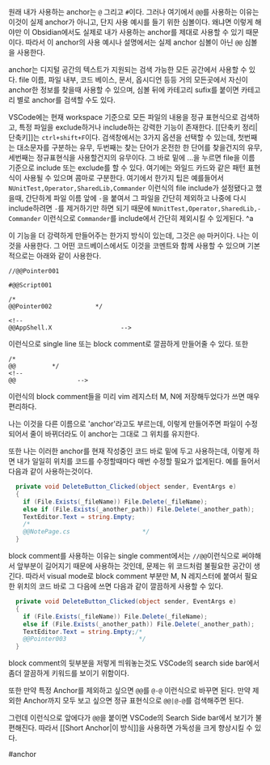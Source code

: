 원래 내가 사용하는 anchor는 `@` 그리고 `#`이다. 그러나 여기에서 `@@`를 사용하는 이유는 이것이 실제 anchor가 아니고, 단지 사용 예시를 들기 위한 심볼이다. 왜냐면 이렇게 해야만 이 Obsidian에서도 실제로 내가 사용하는 anchor를 제대로 사용할 수 있기 때문이다. 따라서 이 anchor의 사용 예시나 설명에서는 실제 anchor 심볼이 아닌 `@@` 심볼을 사용한다. 

anchor는 디지털 공간의 텍스트가 지원되는 검색 가능한 모든 공간에서 사용할 수 있다. file 이름, 파일 내부, 코드 베이스, 문서, 옵시디언 등등 거의 모든곳에서 자신이 anchor한 정보를 찾을때 사용할 수 있으며, 심볼 뒤에 카테고리 sufix를 붙이면 카테고리 별로 anchor를 검색할 수도 있다.

VSCode에는 현재 workspace 기준으로 모든 파일의 내용을 정규 표현식으로 검색하고, 특정 파일을 exclude하거나 include하는 강력한 기능이 존재한다. 
[[단축키 정리|단축키]]는 `ctrl+shift+F`이다. 검색창에서는 3가지 옵션을 선택할 수 있는데, 첫번째는 대소문자를 구분하는 유무, 두번째는 찾는 단어가 온전한 한 단어를 찾을건지의 유무, 세번째는 정규표현식을 사용할건지의 유무이다. 그 바로 밑에 ...을 누르면 file을 이름 기준으로 include 또는 exclude를 할 수 있다. 여기에는 와일드 카드와 같은 패턴 표현식이 사용될 수 있으며 콤마로 구분한다. 여기에서 한가지 팁은 예를들어서 `NUnitTest,Operator,SharedLib,Commander` 이런식의 file include가 설정됐다고 했을때, 간단하게 파일 이름 앞에 `-`을 붙여서 그 파일을 간단히 제외하고 나중에 다시 include하려면 `-`를 제거하기만 하면 되기 때문에 `NUnitTest,Operator,SharedLib,-Commander` 이런식으로 `Commander`를 include에서 간단히 제외시킬 수 있게된다. ^a

이 기능을 더 강력하게 만들어주는 한가지 방식이 있는데, 그것은 `@@` 마커이다. 나는 이것을 사용한다. 그 어떤 코드베이스에서도 이것을 코멘트와 함께 사용할 수 있으며 기본적으로는 아래와 같이 사용한다.
```
//@@Pointer001

#@@Script001

/*
@@Pointer002 			*/

<!--
@@AppShell.X                   -->
```
이런식으로 single line 또는 block comment로 깔끔하게 만들어줄 수 있다. 또한
```
/*
@@ 			*/
<!--
@@                 -->
```
이런식의 block comment들을 미리 vim 레지스터 M, N에 저장해두었다가 쓰면 매우 편리하다.

나는 이것을 다른 이름으로 'anchor'라고도 부르는데, 이렇게 만들어주면 파일이 수정되어서 줄이 바뀌더라도 이 anchor는 그대로 그 위치를 유지한다.

또한 나는 이러한 anchor를 현재 작성중인 코드 바로 밑에 두고 사용하는데, 이렇게 하면 내가 일일히 위치를 코드를 수정할때마다 매번 수정할 필요가 없게된다.
예를 들어서 다음과 같이 사용하는것이다.
```csharp
  private void DeleteButton_Clicked(object sender, EventArgs e)
  {
    if (File.Exists(_fileName)) File.Delete(_fileName);
    else if (File.Exists(_another_path)) File.Delete(_another_path);
    TextEditor.Text = string.Empty;
    /* 
    @@NotePage.cs                    */
  }
```

block comment를 사용하는 이유는 single comment에서는 `//@@`이런식으로 써야해서 앞부분이 길어지기 때문에 사용하는 것인데, 문제는 위 코드처럼 불필요한 공간이 생긴다.
따라서 visual mode로 block comment 부분만 M, N 레지스터에 붙여서 필요한 위치의 코드 바로 그 다음에 쓰면 다음과 같이 깔끔하게 사용할 수 있다.
```csharp
  private void DeleteButton_Clicked(object sender, EventArgs e)
  {
    if (File.Exists(_fileName)) File.Delete(_fileName);
    else if (File.Exists(_another_path)) File.Delete(_another_path);
    TextEditor.Text = string.Empty;/* 
    @@Pointer003                    */
  }
```
block comment의 뒷부분을 저렇게 띄워놓는것도 VSCode의 search side bar에서 좀더 깔끔하게 키워드를 보이기 위함이다. 

또한 만약 특정 Anchor를 제외하고 싶으면 `@@`를 `@-@` 이런식으로 바꾸면 된다.
만약 제외한 Anchor까지 모두 보고 싶으면 정규 표현식으로 `@@|@-@`를 검색해주면 된다.

그런데 이런식으로 앞에다가 `@@`을 붙이면 VSCode의 Search Side bar에서 보기가 불편해진다. 따라서 [[Short Anchor|이 방식]]을 사용하면 가독성을 크게 향상시킬 수 있다.

#anchor 